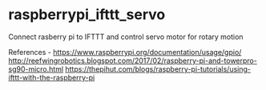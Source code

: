 # raspberrypi_ifttt_servo
Connect rasberry pi to IFTTT and control servo motor for rotary motion 


References - 
https://www.raspberrypi.org/documentation/usage/gpio/
http://reefwingrobotics.blogspot.com/2017/02/raspberry-pi-and-towerpro-sg90-micro.html
https://thepihut.com/blogs/raspberry-pi-tutorials/using-ifttt-with-the-raspberry-pi

